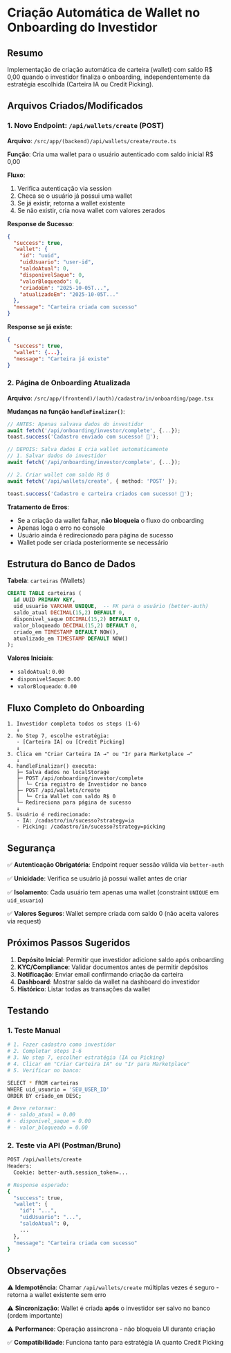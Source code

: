 # Criação Automática de Wallet no Onboarding do Investidor

## Resumo

Implementação de criação automática de carteira (wallet) com saldo R$ 0,00 quando o investidor finaliza o onboarding, independentemente da estratégia escolhida (Carteira IA ou Credit Picking).

## Arquivos Criados/Modificados

### 1. Novo Endpoint: `/api/wallets/create` (POST)

**Arquivo**: `/src/app/(backend)/api/wallets/create/route.ts`

**Função**: Cria uma wallet para o usuário autenticado com saldo inicial R$ 0,00

**Fluxo**:

1. Verifica autenticação via session
2. Checa se o usuário já possui uma wallet
3. Se já existir, retorna a wallet existente
4. Se não existir, cria nova wallet com valores zerados

**Response de Sucesso**:

```json
{
  "success": true,
  "wallet": {
    "id": "uuid",
    "uidUsuario": "user-id",
    "saldoAtual": 0,
    "disponivelSaque": 0,
    "valorBloqueado": 0,
    "criadoEm": "2025-10-05T...",
    "atualizadoEm": "2025-10-05T..."
  },
  "message": "Carteira criada com sucesso"
}
```

**Response se já existe**:

```json
{
  "success": true,
  "wallet": {...},
  "message": "Carteira já existe"
}
```

### 2. Página de Onboarding Atualizada

**Arquivo**: `/src/app/(frontend)/(auth)/cadastro/in/onboarding/page.tsx`

**Mudanças na função `handleFinalizar()`**:

```typescript
// ANTES: Apenas salvava dados do investidor
await fetch('/api/onboarding/investor/complete', {...});
toast.success('Cadastro enviado com sucesso! 🎉');

// DEPOIS: Salva dados E cria wallet automaticamente
// 1. Salvar dados do investidor
await fetch('/api/onboarding/investor/complete', {...});

// 2. Criar wallet com saldo R$ 0
await fetch('/api/wallets/create', { method: 'POST' });

toast.success('Cadastro e carteira criados com sucesso! 🎉');
```

**Tratamento de Erros**:

- Se a criação da wallet falhar, **não bloqueia** o fluxo do onboarding
- Apenas loga o erro no console
- Usuário ainda é redirecionado para página de sucesso
- Wallet pode ser criada posteriormente se necessário

## Estrutura do Banco de Dados

**Tabela**: `carteiras` (Wallets)

```sql
CREATE TABLE carteiras (
  id UUID PRIMARY KEY,
  uid_usuario VARCHAR UNIQUE,  -- FK para o usuário (better-auth)
  saldo_atual DECIMAL(15,2) DEFAULT 0,
  disponivel_saque DECIMAL(15,2) DEFAULT 0,
  valor_bloqueado DECIMAL(15,2) DEFAULT 0,
  criado_em TIMESTAMP DEFAULT NOW(),
  atualizado_em TIMESTAMP DEFAULT NOW()
);
```

**Valores Iniciais**:

- `saldoAtual`: `0.00`
- `disponivelSaque`: `0.00`
- `valorBloqueado`: `0.00`

## Fluxo Completo do Onboarding

```
1. Investidor completa todos os steps (1-6)
   ↓
2. No Step 7, escolhe estratégia:
   - [Carteira IA] ou [Credit Picking]
   ↓
3. Clica em "Criar Carteira IA →" ou "Ir para Marketplace →"
   ↓
4. handleFinalizar() executa:
   ├─ Salva dados no localStorage
   ├─ POST /api/onboarding/investor/complete
   │  └─ Cria registro de Investidor no banco
   ├─ POST /api/wallets/create
   │  └─ Cria Wallet com saldo R$ 0
   └─ Redireciona para página de sucesso
   ↓
5. Usuário é redirecionado:
   - IA: /cadastro/in/sucesso?strategy=ia
   - Picking: /cadastro/in/sucesso?strategy=picking
```

## Segurança

✅ **Autenticação Obrigatória**: Endpoint requer sessão válida via `better-auth`

✅ **Unicidade**: Verifica se usuário já possui wallet antes de criar

✅ **Isolamento**: Cada usuário tem apenas uma wallet (constraint `UNIQUE` em `uid_usuario`)

✅ **Valores Seguros**: Wallet sempre criada com saldo 0 (não aceita valores via request)

## Próximos Passos Sugeridos

1. **Depósito Inicial**: Permitir que investidor adicione saldo após onboarding
2. **KYC/Compliance**: Validar documentos antes de permitir depósitos
3. **Notificação**: Enviar email confirmando criação da carteira
4. **Dashboard**: Mostrar saldo da wallet na dashboard do investidor
5. **Histórico**: Listar todas as transações da wallet

## Testando

### 1. Teste Manual

```bash
# 1. Fazer cadastro como investidor
# 2. Completar steps 1-6
# 3. No step 7, escolher estratégia (IA ou Picking)
# 4. Clicar em "Criar Carteira IA" ou "Ir para Marketplace"
# 5. Verificar no banco:

SELECT * FROM carteiras
WHERE uid_usuario = 'SEU_USER_ID'
ORDER BY criado_em DESC;

# Deve retornar:
# - saldo_atual = 0.00
# - disponivel_saque = 0.00
# - valor_bloqueado = 0.00
```

### 2. Teste via API (Postman/Bruno)

```bash
POST /api/wallets/create
Headers:
  Cookie: better-auth.session_token=...

# Response esperado:
{
  "success": true,
  "wallet": {
    "id": "...",
    "uidUsuario": "...",
    "saldoAtual": 0,
    ...
  },
  "message": "Carteira criada com sucesso"
}
```

## Observações

⚠️ **Idempotência**: Chamar `/api/wallets/create` múltiplas vezes é seguro - retorna a wallet existente sem erro

⚠️ **Sincronização**: Wallet é criada **após** o investidor ser salvo no banco (ordem importante)

⚠️ **Performance**: Operação assíncrona - não bloqueia UI durante criação

✅ **Compatibilidade**: Funciona tanto para estratégia IA quanto Credit Picking
